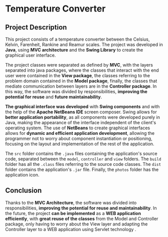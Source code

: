 # Temperature Converter

## Project Description
This project consists of a temperature converter between the Celsius, Kelvin, Farenheit, Rankine and Reamur scales. The project was developed in **Java**, using **MVC architecture** and the **Swing Library** to create the graphical user interface.

The project classes were separated as defined by **MVC**, with the layers separated into java packages, where the classes that interact with the end user were contained in the **View package**, the classes referring to the problem domain contained in the **Model package**, finally, the classes that mediate communication between layers are in the **Controller package**. In this way, the software was divided by responsibilities, **improving the potential for reuse** and **future maintainability**.

**The graphical interface was developed** with **Swing components** and with the help of the **Apache NetBeans IDE** screen composer. 
Swing allows for **better application portability**, as all components were developed purely in Java, making the appearance of the interface independent of the client's operating system.
The use of **NetBeans** to create graphical interfaces allows for **dynamic and efficient application development**, allowing the programmer not to worry about component instantiation or positioning, focusing on the layout and implementation of the rest of the application.

The `src` folder contains the `.java` files containing the application's source code, separated between the `model`, `controller` and `view` folders. The `build` folder has all the `.class` files referring to the source code classes. The `dist` folder contains the application's `.jar` file. Finally, the `photos` folder has the application icon.

## Conclusion
Thanks to the **MVC Architecture**, the software was divided into responsibilities, **improving the potential for reuse and maintainability**. In the future, the project **can be implemented** as a **WEB application efficiently**, with **great reuse of the classes** from the Model and Controller package, only having to worry about the View layer and adapting the Controller layer to a WEB application using Servlet technology .
